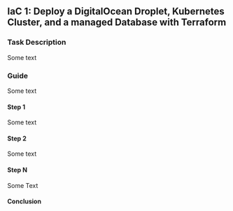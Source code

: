 ## IaC 1: Deploy a DigitalOcean Droplet, Kubernetes Cluster, and a managed Database with Terraform

### Task Description

Some text

### Guide

Some text

#### Step 1

Some text

#### Step 2

Some text

#### Step N

Some Text

#### Conclusion